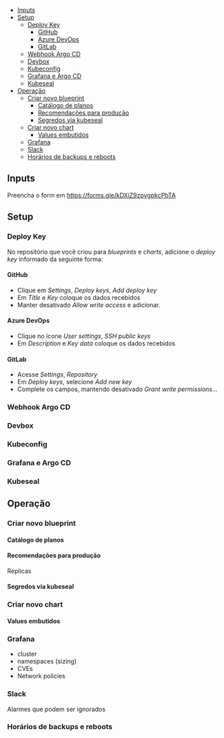- [Inputs](#inputs)
- [Setup](#setup)
  - [Deploy Key](#deploy-key)
    - [GitHub](#github)
    - [Azure DevOps](#azure-devops)
    - [GitLab](#gitlab)
  - [Webhook Argo CD](#webhook-argo-cd)
  - [Devbox](#devbox)
  - [Kubeconfig](#kubeconfig)
  - [Grafana e Argo CD](#grafana-e-argo-cd)
  - [Kubeseal](#kubeseal)
- [Operação](#operação)
  - [Criar novo blueprint](#criar-novo-blueprint)
    - [Catálogo de planos](#catálogo-de-planos)
    - [Recomendações para produção](#recomendações-para-produção)
    - [Segredos via kubeseal](#segredos-via-kubeseal)
  - [Criar novo chart](#criar-novo-chart)
    - [Values embutidos](#values-embutidos)
  - [Grafana](#grafana)
  - [Slack](#slack)
  - [Horários de backups e reboots](#horários-de-backups-e-reboots)

## Inputs
Preencha o form em https://forms.gle/kDXiZ9zpygpkcPbTA
## Setup
### Deploy Key
No repositório que você criou para _blueprints_ e _charts_, adicione o _deploy key_ informado da seguinte forma:
#### GitHub
- Clique em _Settings_, _Deploy keys_, _Add deploy key_
- Em _Title_ e _Key_ coloque os dados recebidos
- Manter desativado _Allow write access_ e adicionar.
#### Azure DevOps
- Clique no ícone _User settings_, _SSH public keys_
- Em _Description_ e _Key data_ coloque os dados recebidos
#### GitLab
- Acesse _Settings_, _Repository_
- Em _Deploy keys_, selecione _Add new key_
- Complete os campos, mantendo desativado _Grant write permissions..._
### Webhook Argo CD

### Devbox
### Kubeconfig
### Grafana e Argo CD
### Kubeseal
## Operação
### Criar novo blueprint
#### Catálogo de planos
#### Recomendações para produção
Replicas
#### Segredos via kubeseal
### Criar novo chart
#### Values embutidos
### Grafana
- cluster
- namespaces (sizing)
- CVEs
- Network policies
### Slack
Alarmes que podem ser ignorados
### Horários de backups e reboots
